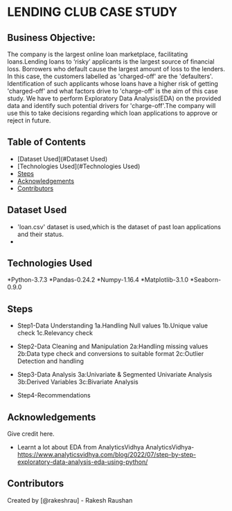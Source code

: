# LENDING CLUB CASE STUDY

## Business Objective:
The company is the largest online loan marketplace, facilitating loans.Lending loans to ‘risky’ applicants is the largest source of financial loss. 
Borrowers who default cause the largest amount of loss to the lenders. In this case, the customers labelled as 'charged-off' are the 'defaulters'.
Identification of such applicants whose loans have a higher risk of getting 'charged-off' and what factors drive to 'charge-off' is the aim of this case study. 
We have to perform Exploratory Data Analysis(EDA) on the provided data and identify such potential drivers for 'charge-off'.The company will use this to take
decisions regarding which loan applications to approve or reject in future.


## Table of Contents
* [Dataset Used](#Dataset Used)
* [Technologies Used](#Technologies Used)
* [Steps](#Steps)
* [Acknowledgements](#Acknowledgements)
* [Contributors](#Contributors)

## Dataset Used
- 'loan.csv' dataset is used,which is the dataset of past loan applications and their status.
- 
## Technologies Used
*Python-3.7.3
*Pandas-0.24.2
*Numpy-1.16.4
*Matplotlib-3.1.0
*Seaborn-0.9.0

## Steps
- Step1-Data Understanding
		1a.Handling Null values
		1b.Unique value check
		1c.Relevancy check 
    
- Step2-Data Cleaning and Manipulation
		2a:Handling missing values
		2b:Data type check and conversions to suitable format
		2c:Outlier Detection and handling
    
- Step3-Data Analysis
		3a:Univariate & Segmented Univariate Analysis
		3b:Derived Variables
		3c:Bivariate Analysis

- Step4-Recommendations

## Acknowledgements
Give credit here.
- Learnt a lot about EDA from AnalyticsVidhya
AnalyticsVidhya- https://www.analyticsvidhya.com/blog/2022/07/step-by-step-exploratory-data-analysis-eda-using-python/


## Contributors
Created by [@rakeshrau] - Rakesh Raushan
